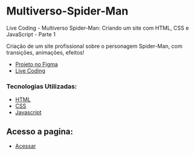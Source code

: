 # Multiverso-Spider-Man
Live Coding - Multiverso Spider-Man: Criando um site com HTML, CSS e JavaScript - Parte 1

Criação de um site profissional sobre o personagem Spider-Man, com transições, animações, efeitos!

* [Projeto no Figma](https://www.figma.com/file/GjvdE0uob6...)
* [Live Coding](https://youtu.be/a29-lfFi9Qc)

### Tecnologias Utilizadas:

* [HTML](https://www.w3schools.com/html/)
* [CSS](https://www.w3schools.com/cssref/default.asp)
* [Javascript](https://www.w3schools.com/jsref/default.asp)


## Acesso a pagina:
* [Acessar](https://katianne23.github.io/Multiverso-Spider-Man/)
